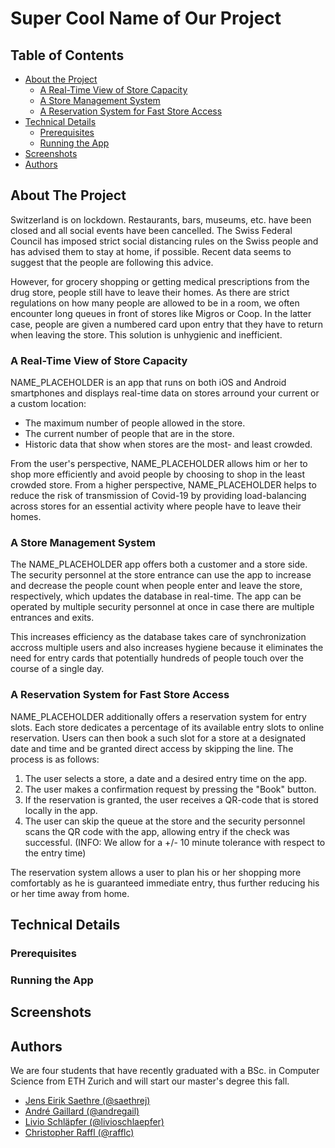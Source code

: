 # Super Cool Name of Our Project

<!-- TABLE OF CONTENTS -->
## Table of Contents

* [About the Project](#about-the-project)
  * [A Real-Time View of Store Capacity](#a-real-time-view-of-store-capacity)
  * [A Store Management System](#a-store-management-system)
  * [A Reservation System for Fast Store Access](#a-reservation-system-for-fast-store-access)
* [Technical Details](#technical-details)
  * [Prerequisites](#prerequisites)
  * [Running the App](#running-the-app)
* [Screenshots](#screenshots)
* [Authors](#authors)

## About The Project
Switzerland is on lockdown. Restaurants, bars, museums, etc. have been closed and all social events have been cancelled. The Swiss Federal Council has imposed strict social distancing rules on the Swiss people and has advised them to stay at home, if possible. Recent data seems to suggest that the people are following this advice.

However, for grocery shopping or getting medical prescriptions from the drug store, people still have to leave their homes. As there are strict regulations on how many people are allowed to be in a room, we often encounter long queues in front of stores like Migros or Coop. In the latter case, people are given a numbered card upon entry that they have to return when leaving the store. This solution is unhygienic and inefficient.

### A Real-Time View of Store Capacity
NAME_PLACEHOLDER is an app that runs on both iOS and Android smartphones and displays real-time data on stores arround your current or a custom location:
- The maximum number of people allowed in the store.
- The current number of people that are in the store.
- Historic data that show when stores are the most- and least crowded.

From the user's perspective, NAME_PLACEHOLDER allows him or her to shop more efficiently and avoid people by choosing to shop in the least crowded store. From a higher perspective, NAME_PLACEHOLDER helps to reduce the risk of transmission of Covid-19 by providing load-balancing across stores for an essential activity where people have to leave their homes.

### A Store Management System
The NAME_PLACEHOLDER app offers both a customer and a store side. The security personnel at the store entrance can use the app to increase and decrease the people count when people enter and leave the store, respectively, which updates the database in real-time. The app can be operated by multiple security personnel at once in case there are multiple entrances and exits.

This increases efficiency as the database takes care of synchronization accross multiple users and also increases hygiene because it eliminates the need for entry cards that potentially hundreds of people touch over the course of a single day.

### A Reservation System for Fast Store Access
NAME_PLACEHOLDER additionally offers a reservation system for entry slots. Each store dedicates a percentage of its available entry slots to online reservation. Users can then book a such slot for a store at a designated date and time and be granted direct access by skipping the line. The process is as follows:

1. The user selects a store, a date and a desired entry time on the app.
2. The user makes a confirmation request by pressing the "Book" button.
3. If the reservation is granted, the user receives a QR-code that is stored locally in the app.
4. The user can skip the queue at the store and the security personnel scans the QR code with the app, allowing entry if the check was successful. (INFO: We allow for a +/- 10 minute tolerance with respect to the entry time)

The reservation system allows a user to plan his or her shopping more comfortably as he is guaranteed immediate entry, thus further reducing his or her time away from home.

## Technical Details
### Prerequisites

### Running the App

## Screenshots


## Authors
We are four students that have recently graduated with a BSc. in Computer Science from ETH Zurich and will start our master's degree this fall.
* [Jens Eirik Saethre (@saethrej)](https://linkedin.com/in/saethrej)
* [André Gaillard (@andregail)]()
* [Livio Schläpfer (@livioschlaepfer)](https://www.linkedin.com/in/livio-schl%C3%A4pfer-b34607179/)
* [Christopher Raffl (@rafflc)](https://www.linkedin.com/in/christopher-raffl-94a2a4180/)

